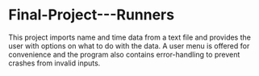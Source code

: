 # Final-Project---Runners

This project imports name and time data from a text file and provides the user with options on what to do with the data.
A user menu is offered for convenience and the program also contains error-handling to prevent crashes from invalid inputs.
